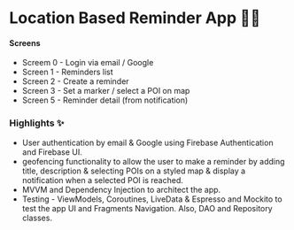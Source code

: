 # Location Based Reminder App 📍🔔

#### Screens 

* Screem 0 - Login via email / Google
* Screen 1 - Reminders list
* Screen 2 - Create a reminder
* Screen 3 - Set a marker / select a POI on map
* Screen 5 - Reminder detail (from notification)


### Highlights ✨

* User authentication by email & Google using Firebase Authentication and Firebase UI.
* geofencing functionality to allow the user to make a reminder by adding title, description & selecting POIs on a styled map & display a notification when a selected POI is reached.
* MVVM and Dependency Injection to architect the app.
* Testing - ViewModels, Coroutines, LiveData & Espresso and Mockito to test the app UI and Fragments Navigation. Also, DAO and Repository classes.
